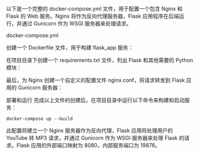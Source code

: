 以下是一个完整的 docker-compose.yml 文件，用于配置一个包含 Nginx 和 Flask 的 Web 服务。Nginx 将作为反向代理服务器，Flask 应用程序在后端运行，并通过 Gunicorn 作为 WSGI 服务器来处理请求。

docker-compose.yml

创建一个 Dockerfile 文件，用于构建 flask_app 服务：

在项目目录下创建一个 requirements.txt 文件，列出 Flask 和其他需要的 Python 模块：

最后，为 Nginx 创建一个自定义的配置文件 nginx.conf，将请求转发到 Flask 应用的 Gunicorn 服务器：


部署和运行
完成以上文件的创建后，在项目目录中运行以下命令来构建和启动服务：

```
docker-compose up --build
```
此配置将建立一个 Nginx 服务器作为反向代理，Flask 应用将处理用户的 YouTube 转 MP3 请求，并通过 Gunicorn 作为 WSGI 服务器来处理 Flask 的请求。Flask 应用的外部端口映射为 8080，内部服务端口为 19876。
